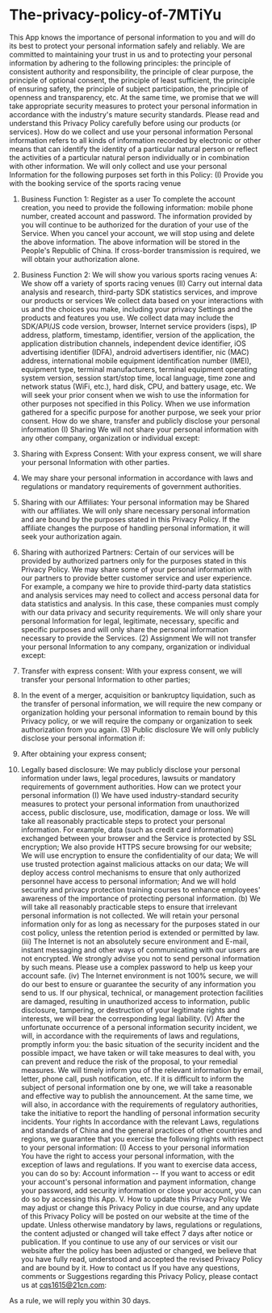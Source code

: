 # The-privacy-policy-of-7MTiYu

This App knows the importance of personal information to you and will do its best to protect your personal information safely and reliably. We are committed to maintaining your trust in us and to protecting your personal information by adhering to the following principles: the principle of consistent authority and responsibility, the principle of clear purpose, the principle of optional consent, the principle of least sufficient, the principle of ensuring safety, the principle of subject participation, the principle of openness and transparency, etc. At the same time, we promise that we will take appropriate security measures to protect your personal information in accordance with the industry's mature security standards. Please read and understand this Privacy Policy carefully before using our products (or services).
How do we collect and use your personal information
Personal information refers to all kinds of information recorded by electronic or other means that can identify the identity of a particular natural person or reflect the activities of a particular natural person individually or in combination with other information. We will only collect and use your personal Information for the following purposes set forth in this Policy:
(I) Provide you with the booking service of the sports racing venue
1. Business Function 1: Register as a user
To complete the account creation, you need to provide the following information: mobile phone number, created account and password.
The information provided by you will continue to be authorized for the duration of your use of the Service. When you cancel your account, we will stop using and delete the above information.
The above information will be stored in the People's Republic of China. If cross-border transmission is required, we will obtain your authorization alone.
2. Business Function 2: We will show you various sports racing venues
A: We show off a variety of sports racing venues
(II) Carry out internal data analysis and research, third-party SDK statistics services, and improve our products or services
We collect data based on your interactions with us and the choices you make, including your privacy Settings and the products and features you use. We collect data may include the SDK/API/JS code version, browser, Internet service providers (isps), IP address, platform, timestamp, identifier, version of the application, the application distribution channels, independent device identifier, iOS advertising identifier (IDFA), android advertisers identifier, nic (MAC) address, international mobile equipment identification number (IMEI), equipment type, terminal manufacturers, terminal equipment operating system version, session start/stop time, local language, time zone and network status (WiFi, etc.), hard disk, CPU, and battery usage, etc.
We will seek your prior consent when we wish to use the information for other purposes not specified in this Policy.
When we use information gathered for a specific purpose for another purpose, we seek your prior consent.
How do we share, transfer and publicly disclose your personal information
(I) Sharing
We will not share your personal information with any other company, organization or individual except:
1. Sharing with Express Consent: With your express consent, we will share your personal Information with other parties.
2. We may share your personal information in accordance with laws and regulations or mandatory requirements of government authorities.
3. Sharing with our Affiliates: Your personal information may be Shared with our affiliates. We will only share necessary personal information and are bound by the purposes stated in this Privacy Policy. If the affiliate changes the purpose of handling personal information, it will seek your authorization again.

4. Sharing with authorized Partners: Certain of our services will be provided by authorized partners only for the purposes stated in this Privacy Policy. We may share some of your personal information with our partners to provide better customer service and user experience. For example, a company we hire to provide third-party data statistics and analysis services may need to collect and access personal data for data statistics and analysis. In this case, these companies must comply with our data privacy and security requirements. We will only share your personal Information for legal, legitimate, necessary, specific and specific purposes and will only share the personal information necessary to provide the Services.
(2) Assignment
We will not transfer your personal Information to any company, organization or individual except:
1. Transfer with express consent: With your express consent, we will transfer your personal Information to other parties;
2. In the event of a merger, acquisition or bankruptcy liquidation, such as the transfer of personal information, we will require the new company or organization holding your personal information to remain bound by this Privacy policy, or we will require the company or organization to seek authorization from you again.
(3) Public disclosure
We will only publicly disclose your personal information if:
1. After obtaining your express consent;
2. Legally based disclosure: We may publicly disclose your personal information under laws, legal procedures, lawsuits or mandatory requirements of government authorities.
How can we protect your personal information
(I) We have used industry-standard security measures to protect your personal information from unauthorized access, public disclosure, use, modification, damage or loss. We will take all reasonably practicable steps to protect your personal information. For example, data (such as credit card information) exchanged between your browser and the Service is protected by SSL encryption; We also provide HTTPS secure browsing for our website; We will use encryption to ensure the confidentiality of our data; We will use trusted protection against malicious attacks on our data; We will deploy access control mechanisms to ensure that only authorized personnel have access to personal information; And we will hold security and privacy protection training courses to enhance employees' awareness of the importance of protecting personal information.
(b) We will take all reasonably practicable steps to ensure that irrelevant personal information is not collected. We will retain your personal information only for as long as necessary for the purposes stated in our cost policy, unless the retention period is extended or permitted by law.
(iii) The Internet is not an absolutely secure environment and E-mail, instant messaging and other ways of communicating with our users are not encrypted. We strongly advise you not to send personal information by such means. Please use a complex password to help us keep your account safe.
(iv) The Internet environment is not 100% secure, we will do our best to ensure or guarantee the security of any information you send to us. If our physical, technical, or management protection facilities are damaged, resulting in unauthorized access to information, public disclosure, tampering, or destruction of your legitimate rights and interests, we will bear the corresponding legal liability.
(V) After the unfortunate occurrence of a personal information security incident, we will, in accordance with the requirements of laws and regulations, promptly inform you: the basic situation of the security incident and the possible impact, we have taken or will take measures to deal with, you can prevent and reduce the risk of the proposal, to your remedial measures. We will timely inform you of the relevant information by email, letter, phone call, push notification, etc. If it is difficult to inform the subject of personal information one by one, we will take a reasonable and effective way to publish the announcement.
At the same time, we will also, in accordance with the requirements of regulatory authorities, take the initiative to report the handling of personal information security incidents.
Your rights
In accordance with the relevant Laws, regulations and standards of China and the general practices of other countries and regions, we guarantee that you exercise the following rights with respect to your personal information:
(I) Access to your personal information
You have the right to access your personal information, with the exception of laws and regulations. If you want to exercise data access, you can do so by:
Account information -- If you want to access or edit your account's personal information and payment information, change your password, add security information or close your account, you can do so by accessing this App.
V. How to update this Privacy Policy
We may adjust or change this Privacy Policy in due course, and any update of this Privacy Policy will be posted on our website at the time of the update. Unless otherwise mandatory by laws, regulations or regulations, the content adjusted or changed will take effect 7 days after notice or publication. If you continue to use any of our services or visit our website after the policy has been adjusted or changed, we believe that you have fully read, understood and accepted the revised Privacy Policy and are bound by it.
How to contact us
If you have any questions, comments or Suggestions regarding this Privacy Policy, please contact us at cqs1615@21cn.com:

As a rule, we will reply you within 30 days.
